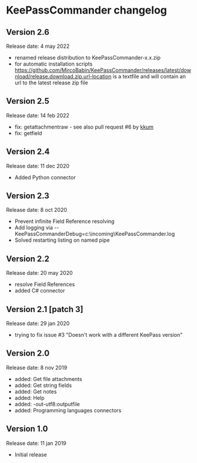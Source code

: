 # KeePassCommander changelog

## Version 2.6
Release date: 4 may 2022

* renamed release distribution to KeePassCommander-x.x.zip
* for automatic installation scripts https://github.com/MircoBabin/KeePassCommander/releases/latest/download/release.download.zip.url-location is a textfile and will contain an url to the latest release zip file

## Version 2.5
Release date: 14 feb 2022

* fix: getattachmentraw - see also pull request #6 by [kkum](https://github.com/kkum)
* fix: getfield

## Version 2.4
Release date: 11 dec 2020

* Added Python connector

## Version 2.3
Release date: 8 oct 2020

* Prevent infinite Field Reference resolving
* Add logging via --KeePassCommanderDebug=c:\incoming\KeePassCommander.log
* Solved restarting listing on named pipe

## Version 2.2
Release date: 20 may 2020

* resolve Field References
* added C# connector

## Version 2.1 [patch 3] 
Release date: 29 jan 2020

* trying to fix issue #3 "Doesn't work with a different KeePass version"

## Version 2.0 
Release date: 8 nov 2019

* added: Get file attachments
* added: Get string fields
* added: Get notes
* added: Help
* added: -out-utf8:outputfile
* added: Programming languages connectors

## Version 1.0
Release date: 11 jan 2019

* Initial release
